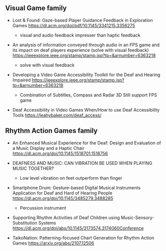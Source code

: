 ## Visual Game family 
- Lost & Found: Gaze-based Player Guidance Feedback in Exploration Games https://dl.acm.org/doi/pdf/10.1145/3341215.3356275
    - visual and audio feedback impresser than haptic feedback
- An analysis of information conveyed through audio in an FPS game and its impact on deaf players experience (solve with visual feedback) https://ieeexplore.ieee.org/stamp/stamp.jsp?tp=&arnumber=6363218
    - solve with visual feedback

- Developing a Video Game Accessibility Toolkit for the Deaf and Hearing Impaired 
https://ieeexplore.ieee.org/stamp/stamp.jsp?tp=&arnumber=6363218
    - Combination of Subtitles, Compass and Radar 3D 
Still support FPS game

- Deaf Accessibility in Video Games When/How to use Deaf Accessibility Tools https://leahybaker.com/deaf_access/


## Rhythm Action Games family
- An Enhanced Musical Experience for the Deaf: Design and Evaluation of a Music Display and a Haptic Chair https://dl.acm.org/doi/10.1145/1518701.1518756

- DEAFNESS AND MUSIC: CAN VIBRATION BE USED WHEN PLAYING MUSIC TOGETHER?
    - Low level vibration on feet outperform than finger

- Smartphone Drum: Gesture-based Digital Musical Instruments Application for Deaf and Hard of Hearing People https://dl.acm.org/doi/10.1145/3485279.3488285
    - Percussion instrument

- Supporting Rhythm Activities of Deaf Children using Music-Sensory-Substitution Systems https://dl.acm.org/doi/abs/10.1145/3173574.3174060Conference 

- TaikoNation: Patterning-focused Chart Generation for Rhythm Action Games 
https://arxiv.org/abs/2107.12506